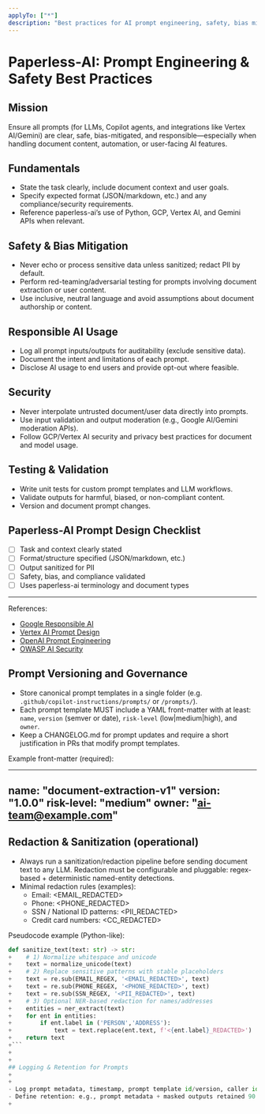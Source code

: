 ```yaml
---
applyTo: ["*"]
description: "Best practices for AI prompt engineering, safety, bias mitigation, and responsible usage in paperless-ai (Python, GCP, Vertex AI, Gemini, secure document automation)."
---
```


# Paperless-AI: Prompt Engineering & Safety Best Practices

## Mission

Ensure all prompts (for LLMs, Copilot agents, and integrations like Vertex AI/Gemini) are clear, safe, bias-mitigated, and responsible—especially when handling document content, automation, or user-facing AI features.

## Fundamentals

- State the task clearly, include document context and user goals.
- Specify expected format (JSON/markdown, etc.) and any compliance/security requirements.
- Reference paperless-ai’s use of Python, GCP, Vertex AI, and Gemini APIs when relevant.

## Safety & Bias Mitigation

- Never echo or process sensitive data unless sanitized; redact PII by default.
- Perform red-teaming/adversarial testing for prompts involving document extraction or user content.
- Use inclusive, neutral language and avoid assumptions about document authorship or content.

## Responsible AI Usage

- Log all prompt inputs/outputs for auditability (exclude sensitive data).
- Document the intent and limitations of each prompt.
- Disclose AI usage to end users and provide opt-out where feasible.

## Security

- Never interpolate untrusted document/user data directly into prompts.
- Use input validation and output moderation (e.g., Google AI/Gemini moderation APIs).
- Follow GCP/Vertex AI security and privacy best practices for document and model usage.

## Testing & Validation

- Write unit tests for custom prompt templates and LLM workflows.
- Validate outputs for harmful, biased, or non-compliant content.
- Version and document prompt changes.

## Paperless-AI Prompt Design Checklist

- [ ] Task and context clearly stated
- [ ] Format/structure specified (JSON/markdown, etc.)
- [ ] Output sanitized for PII
- [ ] Safety, bias, and compliance validated
- [ ] Uses paperless-ai terminology and document types

---

References:

- [Google Responsible AI](https://ai.google/responsibility/)
- [Vertex AI Prompt Design](https://cloud.google.com/vertex-ai/docs/generative-ai/text/prompts)
- [OpenAI Prompt Engineering](https://platform.openai.com/docs/guides/prompt-engineering)
- [OWASP AI Security](https://owasp.org/www-project-top-10-for-large-language-model-applications/)

## Prompt Versioning and Governance

- Store canonical prompt templates in a single folder (e.g. `.github/copilot-instructions/prompts/` or `/prompts/`).
- Each prompt template MUST include a YAML front-matter with at least: `name`, `version` (semver or date), `risk-level` (low|medium|high), and `owner`.
- Keep a CHANGELOG.md for prompt updates and require a short justification in PRs that modify prompt templates.

Example front-matter (required):

---

name: "document-extraction-v1"
version: "1.0.0"
risk-level: "medium"
owner: "<ai-team@example.com>"
---

## Redaction & Sanitization (operational)

- Always run a sanitization/redaction pipeline before sending document text to any LLM. Redaction must be configurable and pluggable: regex-based + deterministic named-entity detections.
- Minimal redaction rules (examples):
 	- Email: <EMAIL_REDACTED>
 	- Phone: <PHONE_REDACTED>
 	- SSN / National ID patterns: <PII_REDACTED>
 	- Credit card numbers: <CC_REDACTED>

Pseudocode example (Python-like):

```python
def sanitize_text(text: str) -> str:
+    # 1) Normalize whitespace and unicode
+    text = normalize_unicode(text)
+    # 2) Replace sensitive patterns with stable placeholders
+    text = re.sub(EMAIL_REGEX, '<EMAIL_REDACTED>', text)
+    text = re.sub(PHONE_REGEX, '<PHONE_REDACTED>', text)
+    text = re.sub(SSN_REGEX, '<PII_REDACTED>', text)
+    # 3) Optional NER-based redaction for names/addresses
+    entities = ner_extract(text)
+    for ent in entities:
+        if ent.label in ('PERSON','ADDRESS'):
+            text = text.replace(ent.text, f'<{ent.label}_REDACTED>')
+    return text
+```
+
+
## Logging & Retention for Prompts
+
+
- Log prompt metadata, timestamp, prompt template id/version, caller id, and model id, but never persist the full raw document text unencrypted. Use masked or hashed document identifiers (e.g., sha256 of sanitized text) for correlation.
- Define retention: e.g., prompt metadata + masked outputs retained 90 days, raw sanitized audit records retained 365 days only with restricted access; raw unsanitized documents must not be logged.
+

